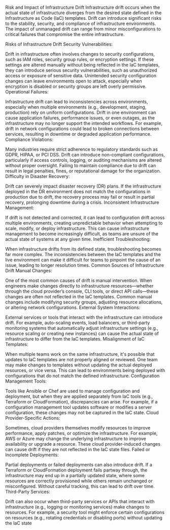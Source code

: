 Risk and Impact of Infrastructure Drift
Infrastructure drift occurs when the actual state of infrastructure diverges from the desired state defined in the Infrastructure as Code (IaC) templates. Drift can introduce significant risks to the stability, security, and compliance of infrastructure environments. The impact of unmanaged drift can range from minor misconfigurations to critical failures that compromise the entire infrastructure.

Risks of Infrastructure Drift
Security Vulnerabilities:

Drift in infrastructure often involves changes to security configurations, such as IAM roles, security group rules, or encryption settings. If these settings are altered manually without being reflected in the IaC templates, they can introduce serious security vulnerabilities, such as unauthorized access or exposure of sensitive data.
Unintended security configuration changes can leave environments open to attack, especially when encryption is disabled or security groups are left overly permissive.
Operational Failures:

Infrastructure drift can lead to inconsistencies across environments, especially when multiple environments (e.g., development, staging, production) rely on uniform configurations. Drift in one environment can cause application failures, performance issues, or even outages, as the infrastructure may no longer support the intended workflows.
For example, drift in network configurations could lead to broken connections between services, resulting in downtime or degraded application performance.
Compliance Violations:

Many industries require strict adherence to regulatory standards such as GDPR, HIPAA, or PCI DSS. Drift can introduce non-compliant configurations, particularly if access controls, logging, or auditing mechanisms are altered without proper oversight.
Failing to maintain compliance due to drift can result in legal penalties, fines, or reputational damage for the organization.
Difficulty in Disaster Recovery:

Drift can severely impact disaster recovery (DR) plans. If the infrastructure deployed in the DR environment does not match the configurations in production due to drift, the recovery process may fail or result in partial recovery, prolonging downtime during a crisis.
Inconsistent Infrastructure Management:

If drift is not detected and corrected, it can lead to configuration drift across multiple environments, creating unpredictable behavior when attempting to scale, modify, or deploy infrastructure. This can cause infrastructure management to become increasingly difficult, as teams are unsure of the actual state of systems at any given time.
Inefficient Troubleshooting:

When infrastructure drifts from its defined state, troubleshooting becomes far more complex. The inconsistencies between the IaC templates and the live environment can make it difficult for teams to pinpoint the cause of an issue, leading to longer resolution times.
Common Sources of Infrastructure Drift
Manual Changes:

One of the most common causes of drift is manual intervention. When engineers make changes directly to infrastructure resources—whether through the cloud provider’s console, CLI tools, or direct API calls—these changes are often not reflected in the IaC templates. Common manual changes include modifying security groups, adjusting resource allocations, or altering network configurations.
External System Interactions:

External services or tools that interact with the infrastructure can introduce drift. For example, auto-scaling events, load balancers, or third-party monitoring systems that automatically adjust infrastructure settings (e.g., resource scaling or creating new instances) can cause the actual state of infrastructure to differ from the IaC templates.
Misalignment of IaC Templates:

When multiple teams work on the same infrastructure, it's possible that updates to IaC templates are not properly aligned or reviewed. One team may make changes to templates without updating the actual deployed resources, or vice versa. This can lead to environments being deployed with configurations that do not match the defined infrastructure.
Configuration Management Tools:

Tools like Ansible or Chef are used to manage configuration and deployment, but when they are applied separately from IaC tools (e.g., Terraform or CloudFormation), discrepancies can arise. For example, if a configuration management tool updates software or modifies a server configuration, these changes may not be captured in the IaC state.
Cloud Provider-Specific Actions:

Sometimes, cloud providers themselves modify resources to improve performance, apply patches, or optimize the infrastructure. For example, AWS or Azure may change the underlying infrastructure to improve availability or upgrade a resource. These cloud provider-induced changes can cause drift if they are not reflected in the IaC state files.
Failed or Incomplete Deployments:

Partial deployments or failed deployments can also introduce drift. If a Terraform or CloudFormation deployment fails partway through, the infrastructure may end up in a partially updated state, where some resources are correctly provisioned while others remain unchanged or misconfigured. Without careful tracking, this can lead to drift over time.
Third-Party Services:

Drift can also occur when third-party services or APIs that interact with infrastructure (e.g., logging or monitoring services) make changes to resources. For example, a security tool might enforce certain configurations on resources (e.g., rotating credentials or disabling ports) without updating the IaC state
